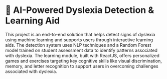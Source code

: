# 🧠 AI-Powered Dyslexia Detection & Learning Aid

This project is an end-to-end solution that helps detect signs of dyslexia using machine learning and supports users through interactive learning aids. The detection system uses NLP techniques and a Random Forest model trained on student assessment data to identify patterns associated with dyslexia. The learning module, built with ReactJS, offers personalized games and exercises targeting key cognitive skills like visual discrimination, memory, and letter recognition to support users in overcoming challenges associated with dyslexia.
